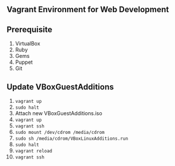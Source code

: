 Vagrant Environment for Web Development
---------------------------------------

## Prerequisite
1. VirtualBox
2. Ruby
3. Gems
4. Puppet
5. Git

## Update VBoxGuestAdditions

1. `vagrant up`
2. `sudo halt`
3. Attach new VBoxGuestAdditions.iso
4. `vagrant up`
5. `vagrant ssh`
6. `sudo mount /dev/cdrom /media/cdrom`
7. `sudo sh /media/cdrom/VBoxLinuxAdditions.run`
8. `sudo halt`
9. `vagrant reload`
10. `vagrant ssh`